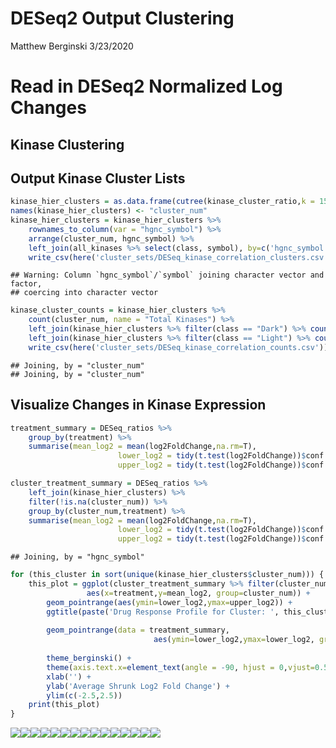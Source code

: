 DESeq2 Output Clustering
================
Matthew Berginski
3/23/2020

# Read in DESeq2 Normalized Log Changes

## Kinase Clustering

## Output Kinase Cluster Lists

``` r
kinase_hier_clusters = as.data.frame(cutree(kinase_cluster_ratio,k = 15))
names(kinase_hier_clusters) <- "cluster_num"
kinase_hier_clusters = kinase_hier_clusters %>%
    rownames_to_column(var = "hgnc_symbol") %>%
    arrange(cluster_num, hgnc_symbol) %>%
    left_join(all_kinases %>% select(class, symbol), by=c('hgnc_symbol'='symbol')) %>%
    write_csv(here('cluster_sets/DESeq_kinase_correlation_clusters.csv'))
```

    ## Warning: Column `hgnc_symbol`/`symbol` joining character vector and factor,
    ## coercing into character vector

``` r
kinase_cluster_counts = kinase_hier_clusters %>% 
    count(cluster_num, name = "Total Kinases") %>%
    left_join(kinase_hier_clusters %>% filter(class == "Dark") %>% count(cluster_num, name="Understudied Count")) %>%
    left_join(kinase_hier_clusters %>% filter(class == "Light") %>% count(cluster_num, name="Well Studied Count")) %>%
    write_csv(here('cluster_sets/DESeq_kinase_correlation_counts.csv'))
```

    ## Joining, by = "cluster_num"
    ## Joining, by = "cluster_num"

## Visualize Changes in Kinase Expression

``` r
treatment_summary = DESeq_ratios %>% 
    group_by(treatment) %>%
    summarise(mean_log2 = mean(log2FoldChange,na.rm=T),
                        lower_log2 = tidy(t.test(log2FoldChange))$conf.low,
                        upper_log2 = tidy(t.test(log2FoldChange))$conf.high)

cluster_treatment_summary = DESeq_ratios %>% 
    left_join(kinase_hier_clusters) %>% 
    filter(!is.na(cluster_num)) %>%
    group_by(cluster_num,treatment) %>% 
    summarise(mean_log2 = mean(log2FoldChange,na.rm=T),
                        lower_log2 = tidy(t.test(log2FoldChange))$conf.low,
                        upper_log2 = tidy(t.test(log2FoldChange))$conf.high)
```

    ## Joining, by = "hgnc_symbol"

``` r
for (this_cluster in sort(unique(kinase_hier_clusters$cluster_num))) {
    this_plot = ggplot(cluster_treatment_summary %>% filter(cluster_num == this_cluster),
                 aes(x=treatment,y=mean_log2, group=cluster_num)) +
        geom_pointrange(aes(ymin=lower_log2,ymax=upper_log2)) +
        ggtitle(paste('Drug Response Profile for Cluster: ', this_cluster)) +
        
        geom_pointrange(data = treatment_summary, 
                                aes(ymin=lower_log2,ymax=lower_log2, group='overall'), color='blue',alpha=0.25) +
        
        theme_berginski() +
        theme(axis.text.x=element_text(angle = -90, hjust = 0,vjust=0.5)) +
        xlab('') +
        ylab('Average Shrunk Log2 Fold Change') +
        ylim(c(-2.5,2.5))
    print(this_plot)
}
```

![](DESeq2_clustering_files/figure-gfm/cluster_profiles-1.png)<!-- -->![](DESeq2_clustering_files/figure-gfm/cluster_profiles-2.png)<!-- -->![](DESeq2_clustering_files/figure-gfm/cluster_profiles-3.png)<!-- -->![](DESeq2_clustering_files/figure-gfm/cluster_profiles-4.png)<!-- -->![](DESeq2_clustering_files/figure-gfm/cluster_profiles-5.png)<!-- -->![](DESeq2_clustering_files/figure-gfm/cluster_profiles-6.png)<!-- -->![](DESeq2_clustering_files/figure-gfm/cluster_profiles-7.png)<!-- -->![](DESeq2_clustering_files/figure-gfm/cluster_profiles-8.png)<!-- -->![](DESeq2_clustering_files/figure-gfm/cluster_profiles-9.png)<!-- -->![](DESeq2_clustering_files/figure-gfm/cluster_profiles-10.png)<!-- -->![](DESeq2_clustering_files/figure-gfm/cluster_profiles-11.png)<!-- -->![](DESeq2_clustering_files/figure-gfm/cluster_profiles-12.png)<!-- -->![](DESeq2_clustering_files/figure-gfm/cluster_profiles-13.png)<!-- -->![](DESeq2_clustering_files/figure-gfm/cluster_profiles-14.png)<!-- -->![](DESeq2_clustering_files/figure-gfm/cluster_profiles-15.png)<!-- -->

